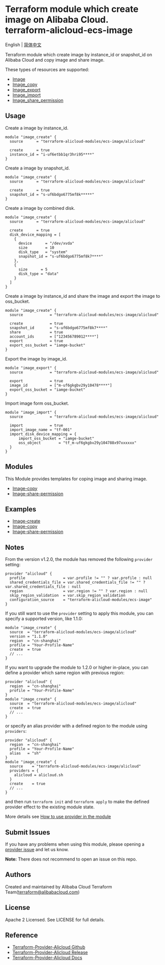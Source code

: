 Terraform module which create image on Alibaba Cloud.  
terraform-alicloud-ecs-image
=============================================

English | [简体中文](https://github.com/terraform-alicloud-modules/terraform-alicloud-ecs-image/blob/master/README-CN.md)

Terraform module which create image by instance_id or snapshot_id on Alibaba Cloud and copy image and share image.

These types of resources are supported:

* [Image](https://www.terraform.io/docs/providers/alicloud/r/image.html)
* [Image_copy](https://www.terraform.io/docs/providers/alicloud/r/image_copy.html)
* [Image_export](https://www.terraform.io/docs/providers/alicloud/r/image_export.html)
* [Image_import](https://www.terraform.io/docs/providers/alicloud/r/image_import.html)
* [Image_share_permission](https://www.terraform.io/docs/providers/alicloud/r/image_share_permission.html)

## Usage

Create a image by instance_id.

```hcl
module "image_create" {
  source      = "terraform-alicloud-modules/ecs-image/alicloud"

  create      = true
  instance_id = "i-uf6etbb1qr3hri95****"
}
```

Create a image by snapshot_id.

```hcl
module "image_create" {
  source      = "terraform-alicloud-modules/ecs-image/alicloud"

  create      = true
  snapshot_id = "s-uf6bdgo6775mf8k*****"
}
```

Create a image by combined disk.

```hcl
module "image_create" {
  source      = "terraform-alicloud-modules/ecs-image/alicloud"

  create      = true
  disk_device_mapping = [
    {
      device      = "/dev/xvda"
      size        = 10
      disk_type   = "system"
      snapshot_id = "s-uf6bdgo6775mf8k7****"
    },
    {
      size      = 5
      disk_type = "data"
    }
  ]
}
```

Create a image by instance_id and share the image and export the image to oss_bucket.

```hcl
module "image_create" {
  source            = "terraform-alicloud-modules/ecs-image/alicloud"

  create            = true
  snapshot_id       = "s-uf6bdgo6775mf8k7****"
  share             = true
  account_ids       = ["123456789012****"]
  export            = true
  export_oss_bucket = "iamge-bucket"
}
```

Export the image by image_id.

```hcl
module "image_export" {
  source            = "terraform-alicloud-modules/ecs-image/alicloud"

  export            = true
  image_id          = ["m-uf6gkgbv29y10478****"]
  export_oss_bucket = "iamge-bucket"
}
```

Import image form oss_bucket.

```hcl
module "image_import" {
  source            = "terraform-alicloud-modules/ecs-image/alicloud"

  import            = true
  import_image_name = "tf-001"
  import_disk_device_mapping = {
      import_oss_bucket = "iamge-bucket"
      oss_object        = "tf_m-uf6gkgbv29y104788x97xxxxxx"
  }
}
```

## Modules

This Module provides templates for coping image and sharing image.

* [Image-copy](https://github.com/terraform-alicloud-modules/terraform-alicloud-ecs-image/tree/master/modules/image-copy)
* [Image-share-permission](https://github.com/terraform-alicloud-modules/terraform-alicloud-ecs-image/tree/master/modules/image-share-permission)


## Examples

* [Image-create](https://github.com/terraform-alicloud-modules/terraform-alicloud-ecs-image/tree/master/examples/image-create)
* [Image-copy](https://github.com/terraform-alicloud-modules/terraform-alicloud-ecs-image/tree/master/examples/image-copy)
* [Image-share-permission](https://github.com/terraform-alicloud-modules/terraform-alicloud-ecs-image/tree/master/examples/image-share-permission)


## Notes
From the version v1.2.0, the module has removed the following `provider` setting:

```hcl
provider "alicloud" {
  profile                 = var.profile != "" ? var.profile : null
  shared_credentials_file = var.shared_credentials_file != "" ? var.shared_credentials_file : null
  region                  = var.region != "" ? var.region : null
  skip_region_validation  = var.skip_region_validation
  configuration_source    = "terraform-alicloud-modules/ecs-image"
}
```

If you still want to use the `provider` setting to apply this module, you can specify a supported version, like 1.1.0:

```hcl
module "image_create" {
  source  = "terraform-alicloud-modules/ecs-image/alicloud"
  version = "1.1.0"
  region  = "cn-shanghai"
  profile = "Your-Profile-Name"
  create  = true
  // ...
}
```

If you want to upgrade the module to 1.2.0 or higher in-place, you can define a provider which same region with
previous region:

```hcl
provider "alicloud" {
  region  = "cn-shanghai"
  profile = "Your-Profile-Name"
}
module "image_create" {
  source  = "terraform-alicloud-modules/ecs-image/alicloud"
  create  = true
  // ...
}
```
or specify an alias provider with a defined region to the module using `providers`:

```hcl
provider "alicloud" {
  region  = "cn-shanghai"
  profile = "Your-Profile-Name"
  alias   = "sh"
}
module "image_create" {
  source    = "terraform-alicloud-modules/ecs-image/alicloud"
  providers = {
    alicloud = alicloud.sh
  }
  create    = true
  // ...
}
```

and then run `terraform init` and `terraform apply` to make the defined provider effect to the existing module state.

More details see [How to use provider in the module](https://www.terraform.io/docs/language/modules/develop/providers.html#passing-providers-explicitly)

Submit Issues
-------------
If you have any problems when using this module, please opening a [provider issue](https://github.com/terraform-providers/terraform-provider-alicloud/issues/new) and let us know.

**Note:** There does not recommend to open an issue on this repo.

Authors
-------
Created and maintained by Alibaba Cloud Terraform Team(terraform@alibabacloud.com)

License
----
Apache 2 Licensed. See LICENSE for full details.

Reference
---------
* [Terraform-Provider-Alicloud Github](https://github.com/terraform-providers/terraform-provider-alicloud)
* [Terraform-Provider-Alicloud Release](https://releases.hashicorp.com/terraform-provider-alicloud/)
* [Terraform-Provider-Alicloud Docs](https://www.terraform.io/docs/providers/alicloud/index.html)
